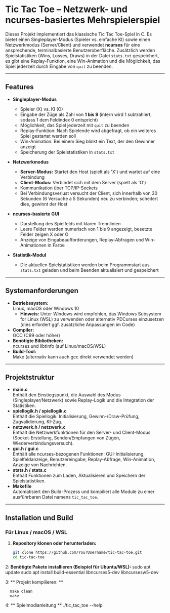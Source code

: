 # Tic Tac Toe – Netzwerk- und ncurses-basiertes Mehrspielerspiel

Dieses Projekt implementiert das klassische Tic Tac Toe-Spiel in C. Es bietet einen Singleplayer-Modus (Spieler vs. einfache KI) sowie einen Netzwerkmodus (Server/Client) und verwendet **ncurses** für eine ansprechende, terminalbasierte Benutzeroberfläche. Zusätzlich werden Spielstatistiken (Wins, Losses, Draws) in der Datei `stats.txt` gespeichert, es gibt eine Replay-Funktion, eine Win-Animation und die Möglichkeit, das Spiel jederzeit durch Eingabe von `quit` zu beenden.

---

## Features

- **Singleplayer-Modus**
  - Spieler (X) vs. KI (O)
  - Eingabe der Züge als Zahl von **1 bis 9** (intern wird 1 subtrahiert, sodass 1 dem Feldindex 0 entspricht)
  - Möglichkeit, das Spiel jederzeit mit `quit` zu beenden
  - Replay-Funktion: Nach Spielende wird abgefragt, ob ein weiteres Spiel gestartet werden soll
  - Win-Animation: Bei einem Sieg blinkt ein Text, der den Gewinner anzeigt
  - Speicherung der Spielstatistiken in `stats.txt`

- **Netzwerkmodus**
  - **Server-Modus:** Startet den Host (spielt als 'X') und wartet auf eine Verbindung
  - **Client-Modus:** Verbindet sich mit dem Server (spielt als 'O')
  - Kommunikation über TCP/IP-Sockets
  - Bei Verbindungsverlust versucht der Client, sich innerhalb von 30 Sekunden (6 Versuche à 5 Sekunden) neu zu verbinden; scheitert dies, gewinnt der Host

- **ncurses-basierte GUI**
  - Darstellung des Spielfelds mit klaren Trennlinien
  - Leere Felder werden numerisch von 1 bis 9 angezeigt, besetzte Felder zeigen X oder O
  - Anzeige von Eingabeaufforderungen, Replay-Abfragen und Win-Animationen in Farbe

- **Statistik-Modul**
  - Die aktuellen Spielstatistiken werden beim Programmstart aus `stats.txt` geladen und beim Beenden aktualisiert und gespeichert

---

## Systemanforderungen

- **Betriebssystem:**  
  Linux, macOS oder Windows 10  
  - **Hinweis:** Unter Windows wird empfohlen, das Windows Subsystem for Linux (WSL) zu verwenden oder alternativ PDCurses einzusetzen (dies erfordert ggf. zusätzliche Anpassungen im Code)
- **Compiler:**  
  GCC (C99 oder höher)
- **Benötigte Bibliotheken:**  
  ncurses und libtinfo (auf Linux/macOS/WSL)
- **Build-Tool:**  
  Make (alternativ kann auch gcc direkt verwendet werden)

---

## Projektstruktur

- **main.c**  
  Enthält den Einstiegspunkt, die Auswahl des Modus (Singleplayer/Netzwerk) sowie Replay-Logik und die Integration der Statistiken.
- **spiellogik.h / spiellogik.c**  
  Enthält die Spiellogik: Initialisierung, Gewinn-/Draw-Prüfung, Zugvalidierung, KI-Zug.
- **netzwerk.h / netzwerk.c**  
  Enthält die Netzwerkfunktionen für den Server- und Client-Modus (Socket-Erstellung, Senden/Empfangen von Zügen, Wiederverbindungsversuch).
- **gui.h / gui.c**  
  Enthält alle ncurses-bezogenen Funktionen: GUI-Initialisierung, Spielfeldanzeige, Benutzereingabe, Replay-Abfrage, Win-Animation, Anzeige von Nachrichten.
- **stats.h / stats.c**  
  Enthält Funktionen zum Laden, Aktualisieren und Speichern der Spielstatistiken.
- **Makefile**  
  Automatisiert den Build-Prozess und kompiliert alle Module zu einer ausführbaren Datei namens `tic_tac_toe`.

---

## Installation und Build

### Für Linux / macOS / WSL

1. **Repository klonen oder herunterladen:**

   ```bash
   git clone https://github.com/YourUsername/tic-tac-toe.git
   cd tic-tac-toe

2: **Benötigte Pakete installieren (Beispiel für Ubuntu/WSL):**
    sudo apt update
    sudo apt install build-essential libncurses5-dev libncursesw5-dev

3: ** Projekt kompilieren: **

      make clean
      make

4: ** Spielmodianleitung **
      ./tic_tac_toe --help
